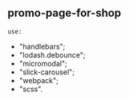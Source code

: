 ## promo-page-for-shop

    use:
   - "handlebars";
   - "lodash.debounce";
   - "micromodal";
   - "slick-carousel";
   - "webpack";
   - "scss".